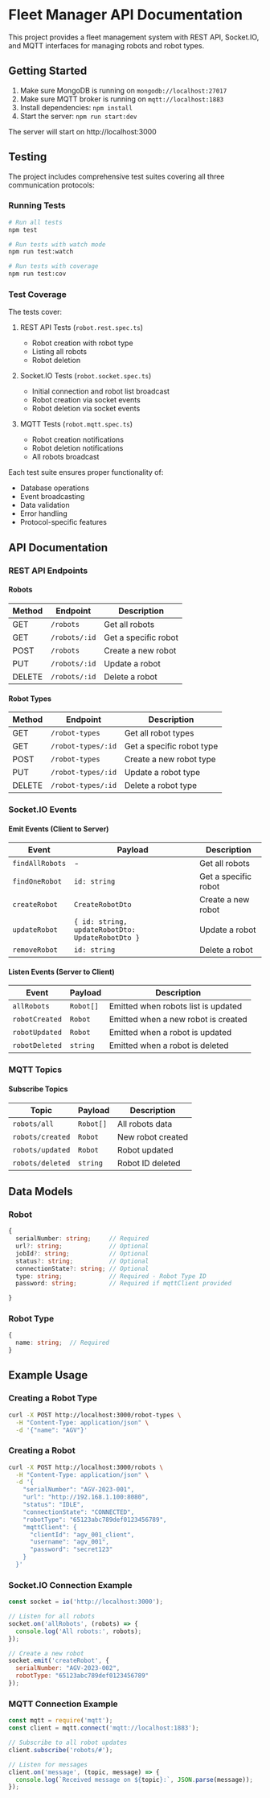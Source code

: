 # Fleet Manager API Documentation

This project provides a fleet management system with REST API, Socket.IO, and MQTT interfaces for managing robots and robot types.

## Getting Started

1. Make sure MongoDB is running on `mongodb://localhost:27017`
2. Make sure MQTT broker is running on `mqtt://localhost:1883`
3. Install dependencies: `npm install`
4. Start the server: `npm run start:dev`

The server will start on http://localhost:3000

## Testing

The project includes comprehensive test suites covering all three communication protocols:

### Running Tests

```bash
# Run all tests
npm test

# Run tests with watch mode
npm run test:watch

# Run tests with coverage
npm run test:cov
```

### Test Coverage

The tests cover:

1. REST API Tests (`robot.rest.spec.ts`)
   - Robot creation with robot type
   - Listing all robots
   - Robot deletion

2. Socket.IO Tests (`robot.socket.spec.ts`)
   - Initial connection and robot list broadcast
   - Robot creation via socket events
   - Robot deletion via socket events

3. MQTT Tests (`robot.mqtt.spec.ts`)
   - Robot creation notifications
   - Robot deletion notifications
   - All robots broadcast

Each test suite ensures proper functionality of:
- Database operations
- Event broadcasting
- Data validation
- Error handling
- Protocol-specific features

## API Documentation

### REST API Endpoints

#### Robots

| Method | Endpoint | Description |
|--------|----------|-------------|
| GET | `/robots` | Get all robots |
| GET | `/robots/:id` | Get a specific robot |
| POST | `/robots` | Create a new robot |
| PUT | `/robots/:id` | Update a robot |
| DELETE | `/robots/:id` | Delete a robot |

#### Robot Types

| Method | Endpoint | Description |
|--------|----------|-------------|
| GET | `/robot-types` | Get all robot types |
| GET | `/robot-types/:id` | Get a specific robot type |
| POST | `/robot-types` | Create a new robot type |
| PUT | `/robot-types/:id` | Update a robot type |
| DELETE | `/robot-types/:id` | Delete a robot type |

### Socket.IO Events

#### Emit Events (Client to Server)

| Event | Payload | Description |
|-------|---------|-------------|
| `findAllRobots` | - | Get all robots |
| `findOneRobot` | `id: string` | Get a specific robot |
| `createRobot` | `CreateRobotDto` | Create a new robot |
| `updateRobot` | `{ id: string, updateRobotDto: UpdateRobotDto }` | Update a robot |
| `removeRobot` | `id: string` | Delete a robot |

#### Listen Events (Server to Client)

| Event | Payload | Description |
|-------|---------|-------------|
| `allRobots` | `Robot[]` | Emitted when robots list is updated |
| `robotCreated` | `Robot` | Emitted when a new robot is created |
| `robotUpdated` | `Robot` | Emitted when a robot is updated |
| `robotDeleted` | `string` | Emitted when a robot is deleted |

### MQTT Topics

#### Subscribe Topics

| Topic | Payload | Description |
|-------|---------|-------------|
| `robots/all` | `Robot[]` | All robots data |
| `robots/created` | `Robot` | New robot created |
| `robots/updated` | `Robot` | Robot updated |
| `robots/deleted` | `string` | Robot ID deleted |

## Data Models

### Robot

```typescript
{
  serialNumber: string;     // Required
  url?: string;             // Optional
  jobId?: string;           // Optional
  status?: string;          // Optional
  connectionState?: string; // Optional
  type: string;             // Required - Robot Type ID
  password: string;         // Required if mqttClient provided

}
```

### Robot Type

```typescript
{
  name: string;  // Required
}
```

## Example Usage

### Creating a Robot Type

```bash
curl -X POST http://localhost:3000/robot-types \
  -H "Content-Type: application/json" \
  -d '{"name": "AGV"}'
```

### Creating a Robot

```bash
curl -X POST http://localhost:3000/robots \
  -H "Content-Type: application/json" \
  -d '{
    "serialNumber": "AGV-2023-001",
    "url": "http://192.168.1.100:8080",
    "status": "IDLE",
    "connectionState": "CONNECTED",
    "robotType": "65123abc789def0123456789",
    "mqttClient": {
      "clientId": "agv_001_client",
      "username": "agv_001",
      "password": "secret123"
    }
  }'
```

### Socket.IO Connection Example

```javascript
const socket = io('http://localhost:3000');

// Listen for all robots
socket.on('allRobots', (robots) => {
  console.log('All robots:', robots);
});

// Create a new robot
socket.emit('createRobot', {
  serialNumber: "AGV-2023-002",
  robotType: "65123abc789def0123456789"
});
```

### MQTT Connection Example

```javascript
const mqtt = require('mqtt');
const client = mqtt.connect('mqtt://localhost:1883');

// Subscribe to all robot updates
client.subscribe('robots/#');

// Listen for messages
client.on('message', (topic, message) => {
  console.log(`Received message on ${topic}:`, JSON.parse(message));
});
```